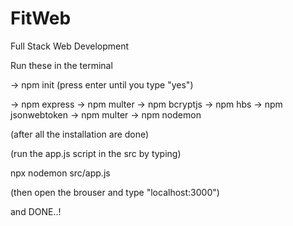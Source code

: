 # FitWeb
Full Stack Web Development


Run these in the terminal


-> npm init
(press enter until you type "yes")

-> npm express
-> npm multer
-> npm bcryptjs
-> npm hbs
-> npm jsonwebtoken
-> npm multer
-> npm nodemon

(after all the installation are done)

(run the app.js script in the src by typing)

npx nodemon src/app.js

(then open the brouser and type "localhost:3000")


and DONE..!


